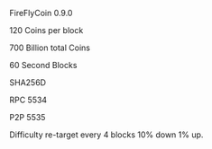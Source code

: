 FireFlyCoin 0.9.0 

120 Coins per block

700 Billion total Coins

60 Second Blocks

SHA256D

RPC 5534

P2P 5535

Difficulty re-target every 4 blocks 10% down 1% up.
